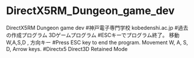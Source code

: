 # DirectX5RM_Dungeon_game_dev
DirectX5RM Dungeon game dev
#神戸電子専門学校 kobedenshi.ac.jp
#過去の作成プログラム 3Dゲームプログラム
#ESCキーでプログラム終了。 移動 W,A,S,D , 方向キー
#Press ESC key to end the program. Movement W, A, S, D, Arrow keys.
#Directx5 Direct3D Retained Mode

